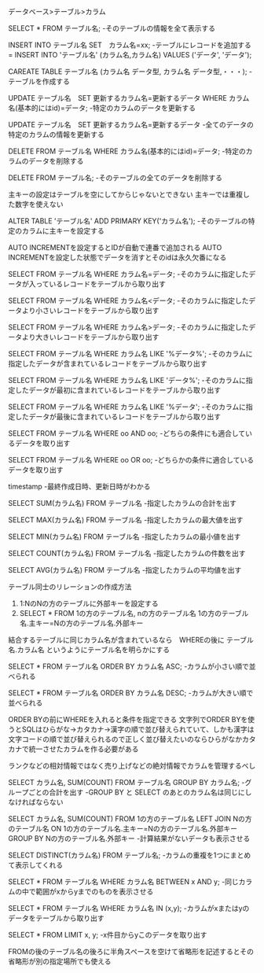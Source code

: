 
データベース>テーブル>カラム

SELECT * FROM テーブル名;
-そのテーブルの情報を全て表示する

INSERT INTO テーブル名 SET　カラム名=xx;
-テーブルにレコードを追加する
= INSERT INTO 'テーブル名' (カラム名,カラム名) VALUES ('データ', 'データ');

CAREATE TABLE テーブル名 (カラム名 データ型, カラム名 データ型,・・・);
-テーブルを作成する

UPDATE テーブル名　SET 更新するカラム名=更新するデータ WHERE カラム名(基本的にはid)=データ;
-特定のカラムのデータを更新する

UPDATE テーブル名　SET 更新するカラム名=更新するデータ
-全てのデータの特定のカラムの情報を更新する

DELETE FROM テーブル名 WHERE カラム名(基本的にはid)=データ;
-特定のカラムのデータを削除する

DELETE FROM テーブル名;
-そのテーブルの全てのデータを削除する

主キーの設定はテーブルを空にしてからじゃないとできない
主キーでは重複した数字を使えない

ALTER TABLE 'テーブル名' ADD PRIMARY KEY('カラム名');
-そのテーブルの特定のカラムに主キーを設定する

AUTO INCREMENTを設定するとIDが自動で連番で追加される
AUTO INCREMENTを設定した状態でデータを消すとそのidは永久欠番になる

SELECT FROM テーブル名 WHERE カラム名=データ;
-そのカラムに指定したデータが入っているレコードをテーブルから取り出す

SELECT FROM テーブル名 WHERE カラム名<データ;
-そのカラムに指定したデータより小さいレコードをテーブルから取り出す

SELECT FROM テーブル名 WHERE カラム名>データ;
-そのカラムに指定したデータより大きいレコードをテーブルから取り出す

SELECT FROM テーブル名 WHERE カラム名 LIKE '%データ%';
-そのカラムに指定したデータが含まれているレコードをテーブルから取り出す

SELECT FROM テーブル名 WHERE カラム名 LIKE 'データ%';
-そのカラムに指定したデータが最初に含まれているレコードをテーブルから取り出す

SELECT FROM テーブル名 WHERE カラム名 LIKE '%データ';
-そのカラムに指定したデータが最後に含まれているレコードをテーブルから取り出す

SELECT FROM テーブル名 WHERE oo AND oo;
-どちらの条件にも適合しているデータを取り出す

SELECT FROM テーブル名 WHERE oo OR oo;
-どちらかの条件に適合しているデータを取り出す

timestamp
-最終作成日時、更新日時がわかる

SELECT SUM(カラム名) FROM テーブル名
-指定したカラムの合計を出す

SELECT MAX(カラム名) FROM テーブル名
-指定したカラムの最大値を出す

SELECT MIN(カラム名) FROM テーブル名
-指定したカラムの最小値を出す

SELECT COUNT(カラム名) FROM テーブル名
-指定したカラムの件数を出す

SELECT AVG(カラム名) FROM テーブル名
-指定したカラムの平均値を出す

テーブル同士のリレーションの作成方法
1. 1:NのNの方のテーブルに外部キーを設定する
2. SELECT * FROM 1の方のテーブル名, nの方のテーブル名 1の方のテーブル名.主キー=Nの方のテーブル名.外部キー

結合するテーブルに同じカラム名が含まれているなら　WHEREの後に テーブル名.カラム名 というようにテーブル名を明らかにする

SELECT * FROM テーブル名 ORDER BY カラム名 ASC;
-カラムが小さい順で並べられる

SELECT * FROM テーブル名 ORDER BY カラム名 DESC;
-カラムが大きい順で並べられる

ORDER BYの前にWHEREを入れると条件を指定できる
文字列でORDER BYを使うとSQLはひらがな→カタカナ→漢字の順で並び替えられていて、しかも漢字は文字コードの順で並び替えられるので正しく並び替えたいのならひらがなかカタカナで統一させたカラムを作る必要がある

ランクなどの相対情報ではなく売り上げなどの絶対情報でカラムを管理するべし

SELECT カラム名, SUM(COUNT) FROM テーブル名 GROUP BY カラム名;
-グループごとの合計を出す
-GROUP BY と SELECT のあとのカラム名は同じにしなければならない

SELECT カラム名, SUM(COUNT) FROM 1の方のテーブル名 LEFT JOIN Nの方のテーブル名 ON 1の方のテーブル名.主キー=Nの方のテーブル名.外部キー GROUP BY Nの方のテーブル名.外部キー
-計算結果がないデータも表示させる

SELECT DISTINCT(カラム名) FROM テーブル名;
-カラムの重複を1つにまとめて表示してくれる

SELECT * FROM テーブル名 WHERE カラム名 BETWEEN x AND y;
-同じカラムの中で範囲がxからyまでのものを表示させる

SELECT * FROM テーブル名 WHERE カラム名 IN (x,y);
-カラムがxまたはyのデータをテーブルから取り出す

SELECT * FROM LIMIT x, y;
-x件目からyこのデータを取り出す

FROMの後のテーブル名の後ろに半角スペースを空けて省略形を記述するとその省略形が別の指定場所でも使える